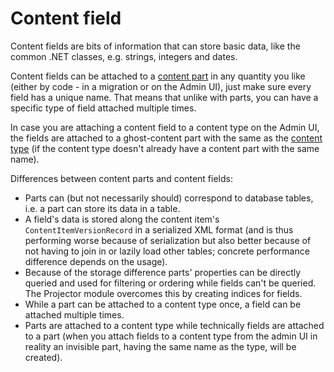 # Content field

Content fields are bits of information that can store basic data, like the common .NET classes, e.g. strings, integers and dates.

Content fields can be attached to a [content part](ContentPart.md) in any quantity you like (either by code - in a migration or on the Admin UI), just make sure every field has a unique name. That means that unlike with parts, you can have a specific type of field attached multiple times.

In case you are attaching a content field to a content type on the Admin UI, the fields are attached to a ghost-content part with the same as the [content type](ContentType.md) (if the content type doesn't already have a content part with the same name).

Differences between content parts and content fields:

- Parts can (but not necessarily should) correspond to database tables, i.e. a part can store its data in a table.
- A field's data is stored along the content item's `ContentItemVersionRecord` in a serialized XML format (and is thus performing worse because of serialization but also better because of not having to join in or lazily load other tables; concrete performance difference depends on the usage).
- Because of the storage difference parts' properties can be directly queried and used for filtering or ordering while fields can't be queried. The Projector module overcomes this by creating indices for fields.
- While a part can be attached to a content type once, a field can be attached multiple times.
- Parts are attached to a content type while technically fields are attached to a part (when you attach fields to a content type from the admin UI in reality an invisible part, having the same name as the type, will be created).
